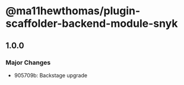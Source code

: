 # @ma11hewthomas/plugin-scaffolder-backend-module-snyk

## 1.0.0

### Major Changes

- 905709b: Backstage upgrade
